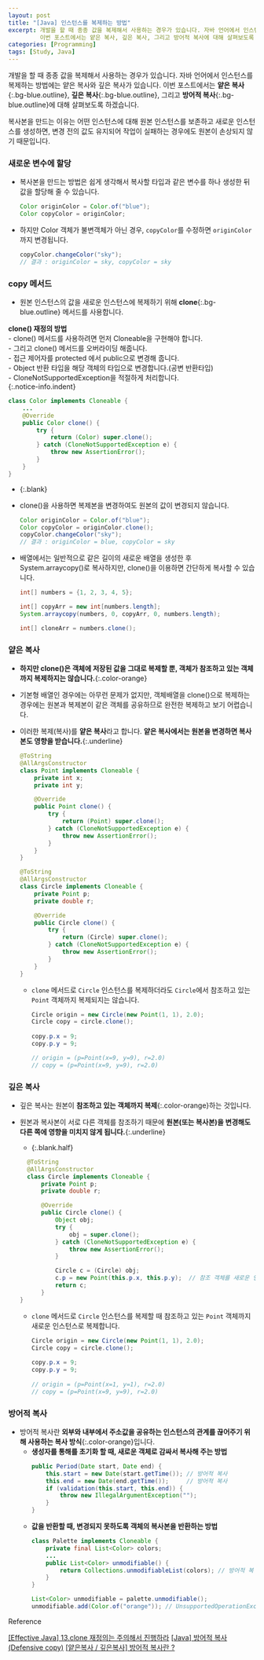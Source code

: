 ```yaml
---
layout: post
title: "[Java] 인스턴스를 복제하는 방법"
excerpt: 개발을 할 때 종종 값을 복제해서 사용하는 경우가 있습니다. 자바 언어에서 인스턴스를 복제하는 방법에는 얕은 복사와 깊은 복사가 있습니다.
         이번 포스트에서는 얕은 복사, 깊은 복사, 그리고 방어적 복사에 대해 살펴보도록 하겠습니다.
categories: [Programming]
tags: [Study, Java]
---
```


개발을 할 때 종종 값을 복제해서 사용하는 경우가 있습니다. 자바 언어에서 인스턴스를 복제하는 방법에는 얕은 복사와 깊은 복사가 있습니다. 
이번 포스트에서는 **얕은 복사**{:.bg-blue.outline}, **깊은 복사**{:.bg-blue.outline}, 그리고 **방어적 복사**{:.bg-blue.outline}에 대해 살펴보도록 하겠습니다.

복사본을 만드는 이유는 어떤 인스턴스에 대해 원본 인스턴스를 보존하고 새로운 인스턴스를 생성하면, 변경 전의 값도 유지되어 작업이 실패하는 경우에도 원본이 손상되지 않기 때문입니다.

### 새로운 변수에 할당
- 복사본을 만드는 방법은 쉽게 생각해서 복사할 타입과 같은 변수를 하나 생성한 뒤 값을 할당해 줄 수 있습니다.
  ```java
  Color originColor = Color.of("blue");
  Color copyColor = originColor;
  ```
- 하지만 Color 객체가 불변객체가 아닌 경우, `copyColor`를 수정하면 `originColor`까지 변경됩니다.
  ```java
  copyColor.changeColor("sky");
  // 결과 : originColor = sky, copyColor = sky
  ```

### copy 메서드
- 원본 인스턴스의 값을 새로운 인스턴스에 복제하기 위해 **clone**{:.bg-blue.outline} 메서드를 사용합니다.  

**clone() 재정의 방법**  
  \- clone() 메서드를 사용하려면 먼저 Cloneable을 구현해야 합니다.  
  \- 그리고 clone() 메서드를 오버라이딩 해줍니다.  
  \- 접근 제어자를 protected 에서 public으로 변경해 줍니다.  
  \- Object 반환 타입을 해당 객체의 타입으로 변경합니다.(공변 반환타입)  
  \- CloneNotSupportedException을 적절하게 처리합니다.  
{:.notice-info.indent}

  ```java
  class Color implements Cloneable {
      ...
      @Override 
      public Color clone() {
          try {
              return (Color) super.clone();
          } catch (CloneNotSupportedException e) {
              throw new AssertionError();
          }
      }
  }
  ```

- {:.blank}
- clone()을 사용하면 복제본을 변경하여도 원본의 값이 변경되지 않습니다.

  ```java
  Color originColor = Color.of("blue");
  Color copyColor = originColor.clone();
  copyColor.changeColor("sky");
  // 결과 : originColor = blue, copyColor = sky
  ``` 

- 배열에서는 일반적으로 같은 길이의 새로운 배열을 생성한 후 System.arraycopy()로 복사하지만, clone()을 이용하면 간단하게 복사할 수 있습니다.

  ```java
  int[] numbers = {1, 2, 3, 4, 5};

  int[] copyArr = new int[numbers.length];
  System.arraycopy(numbers, 0, copyArr, 0, numbers.length);
  
  int[] cloneArr = numbers.clone();
  ``` 

### 얕은 복사
- **하지만 clone()은 객체에 저장된 값을 그대로 복제할 뿐, 객체가 참조하고 있는 객체까지 복제하지는 않습니다.**{:.color-orange}
- 기본형 배열인 경우에는 아무런 문제가 없지만, 객체배열을 clone()으로 복제하는 경우에는 원본과 복제본이 같은 객체를 공유하므로 완전한 복제하고 보기 어렵습니다.
- 이러한 복제(복사)를 **얕은 복사**라고 합니다. **얕은 복사에서는 원본을 변경하면 복사본도 영향을 받습니다.**{:.underline}

  ```java
  @ToString
  @AllArgsConstructor
  class Point implements Cloneable {
      private int x;
      private int y;

      @Override
      public Point clone() {
          try {
              return (Point) super.clone();
          } catch (CloneNotSupportedException e) {
              throw new AssertionError();
          }
      }
  }
  ``` 
  ```java
  @ToString
  @AllArgsConstructor
  class Circle implements Cloneable {
      private Point p;
      private double r;

      @Override
      public Circle clone() {
          try {
              return (Circle) super.clone();
          } catch (CloneNotSupportedException e) {
              throw new AssertionError();
          }
      }
  }
  ```
  
  - `clone` 메서드로 `Circle` 인스턴스를 복제하더라도 `Circle`에서 참조하고 있는 `Point` 객체까지 복제되지는 않습니다.
    
    ```java
    Circle origin = new Circle(new Point(1, 1), 2.0);
    Circle copy = circle.clone();
      
    copy.p.x = 9;
    copy.p.y = 9;
    
    // origin = (p=Point(x=9, y=9), r=2.0)
    // copy = (p=Point(x=9, y=9), r=2.0)
    ```


### 깊은 복사
- 깊은 복사는 원본이 **참조하고 있는 객체까지 복제**{:.color-orange}하는 것입니다.
- 원본과 복사본이 서로 다른 객체를 참조하기 때문에 **원본(또는 복사본)을 변경해도 다른 쪽에 영향을 미치지 않게 됩니다.**{:.underline}
  - {:.blank.half}
  
  ```java
    @ToString
    @AllArgsConstructor
    class Circle implements Cloneable {
        private Point p;
        private double r;

        @Override
        public Circle clone() {
            Object obj;
            try {
                obj = super.clone();
            } catch (CloneNotSupportedException e) {
                throw new AssertionError();
            }

            Circle c = (Circle) obj;
            c.p = new Point(this.p.x, this.p.y);  // 참조 객체를 새로운 인스턴스로 생성
            return c;
        }
  }
  ```

  - `clone` 메서드로 `Circle` 인스턴스를 복제할 때 참조하고 있는 `Point` 객체까지 새로운 인스턴스로 복제합니다.

    ```java
    Circle origin = new Circle(new Point(1, 1), 2.0);
    Circle copy = circle.clone();
        
    copy.p.x = 9;
    copy.p.y = 9;
      
    // origin = (p=Point(x=1, y=1), r=2.0)
    // copy = (p=Point(x=9, y=9), r=2.0)
    ```
  


### 방어적 복사
- 방어적 복사란 **외부와 내부에서 주소값을 공유하는 인스턴스의 관계를 끊어주기 위해 사용하는 복사 방식**{:.color-orange}입니다.
  - **생성자를 통해를 초기화 할 때, 새로운 객체로 감싸서 복사해 주는 방법**
    ```java
    public Period(Date start, Date end) {
        this.start = new Date(start.getTime()); // 방어적 복사
        this.end = new Date(end.getTime());     // 방어적 복사
        if (validation(this.start, this.end)) {
            throw new IllegalArgumentException("");
        }
    }
    ```
  - **값을 반환할 때, 변경되지 못하도록 객체의 복사본을 반환하는 방법**
    ```java
    class Palette implements Cloneable {
        private final List<Color> colors;
        ...
        public List<Color> unmodifiable() {
            return Collections.unmodifiableList(colors); // 방어적 복
        }
    }
    ```
    ```java
    List<Color> unmodifiable = palette.unmodifiable();
    unmodifiable.add(Color.of("orange")); // UnsupportedOperationException 발생!
    ```



<div class="post-reference">
   <p>Reference</p>
   <a href="https://github.com/pageprologue/study-effective-java/blob/main/heejin/docs/chapter3/item_13.md">[Effective Java] 13.clone 재정의는 주의해서 진행하라</a>
   <a href="https://velog.io/@max9106/Java-%EB%B0%A9%EC%96%B4%EC%A0%81-%EB%B3%B5%EC%82%ACDefensive-copy">[Java] 방어적 복사(Defensive copy)</a>
   <a href="https://velog.io/@miot2j/%EC%96%95%EC%9D%80%EB%B3%B5%EC%82%AC-%EA%B9%8A%EC%9D%80%EB%B3%B5%EC%82%AC-%EB%B0%A9%EC%96%B4%EC%A0%81-%EB%B3%B5%EC%82%AC%EB%9E%80">[얕은복사 / 깊은복사] 방어적 복사란 ?</a>
</div>

